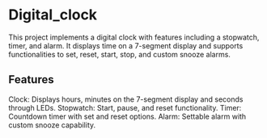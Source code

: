 # Digital_clock
This project implements a digital clock with features including a stopwatch, timer, and alarm. It displays time on a 7-segment display and supports functionalities to set, reset, start, stop, and custom snooze alarms.

## Features
Clock: Displays hours, minutes on the 7-segment display and seconds through LEDs.
Stopwatch: Start, pause, and reset functionality.
Timer: Countdown timer with set and reset options.
Alarm: Settable alarm with custom snooze capability.
